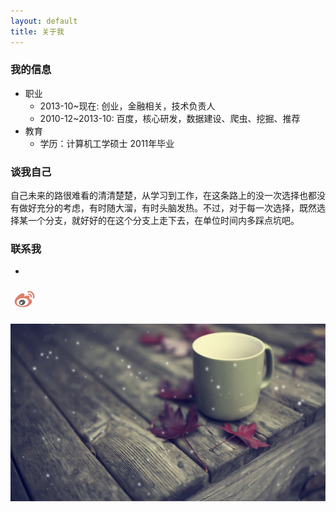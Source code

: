 ```yaml
---
layout: default
title: 关于我
---
```


### 我的信息
* 职业
	+	2013-10~现在: 创业，金融相关，技术负责人
	+ 	2010-12~2013-10: 百度，核心研发，数据建设、爬虫、挖掘、推荐
* 教育
	+  学历：计算机工学硕士 2011年毕业

### 谈我自己
自己未来的路很难看的清清楚楚，从学习到工作，在这条路上的没一次选择也都没有做好充分的考虑，有时随大溜，有时头脑发热。不过，对于每一次选择，既然选择某一个分支，就好好的在这个分支上走下去，在单位时间内多踩点坑吧。

### 联系我

* 
<a href="http://www.weibo.com/{{ site.social.weibo }}">
<svg version="1.1" id="weibo" xmlns="http://www.w3.org/2000/svg" xmlns:xlink="http://www.w3.org/1999/xlink" x="0px" y="0px"
	 viewBox="0 0 595.3 841.9" enable-background="new 0 0 595.3 841.9" xml:space="preserve" style="height: 45px; width: 45px;">
<path fill="#dd7e6b" d="M447.2,412c-8.4-2.5-14.1-4.2-9.7-15.2c9.5-23.8,10.5-44.4,0.2-59.1c-19.3-27.5-72.2-26.1-132.8-0.7c0,0-19,8.3-14.2-6.8c9.3-29.9,7.9-54.9-6.6-69.4c-32.9-32.8-120.3,1.2-195.3,76C32.6,392.9,0,452.2,0,503.5
c0,98.2,126.2,157.9,249.7,157.9c161.9,0,269.6-93.8,269.6-168.3C519.3,448.1,481.3,422.6,447.2,412z M250.1,626.2
c-98.5,9.7-183.6-34.7-190-99.3c-6.4-64.5,68.3-124.7,166.9-134.4c98.6-9.7,183.6,34.7,190,99.2C423.3,556.3,348.6,616.5,250.1,626.2z"/>
<path fill="#dd7e6b" d="M554.7,232.3c-39.1-43.2-96.8-59.7-150-48.4h0c-12.3,2.6-20.2,14.7-17.5,27c2.6,12.3,14.7,20.1,27.1,17.5
c37.9-8,78.8,3.7,106.6,34.4c27.8,30.7,35.3,72.6,23.4,109.3l0,0c-3.9,12,2.7,24.8,14.7,28.6c12,3.9,24.8-2.7,28.7-14.6c0,0,0-0.1,0-0.1C604.3,334.4,593.8,275.5,554.7,232.3"/>
<path fill="#dd7e6b" d="M494.6,286.4c-19-21.1-47.1-29.1-73.1-23.6c-10.6,2.3-17.4,12.7-15.1,23.2c2.3,10.5,12.7,17.3,23.3,15v0
c12.7-2.7,26.4,1.2,35.7,11.5c9.3,10.3,11.8,24.3,7.8,36.6h0c-3.3,10.3,2.3,21.3,12.6,24.6c10.3,3.3,21.4-2.3,24.7-12.6 C518.8,336.1,513.7,307.4,494.6,286.4"/>
<path fill="#5B5C5C" d="M259.9,442.2c-46.9-12.2-99.9,11.1-120.3,52.4c-20.7,42-0.7,88.7,46.7,103.9c49.1,15.8,106.9-8.4,127-53.8C333.2,500.4,308.4,454.7,259.9,442.2z M224.1,549.6c-9.5,15.2-29.9,21.8-45.3,14.8c-15.2-6.9-19.6-24.5-10.1-39.3
c9.4-14.7,29.1-21.3,44.4-14.9C228.5,516.7,233.5,534.2,224.1,549.6z M255.5,509.4c-3.4,5.9-11.1,8.7-17,6.3	c-5.9-2.4-7.7-9-4.4-14.8c3.4-5.7,10.8-8.6,16.6-6.2C256.7,496.8,258.8,503.4,255.5,509.4z"/>
</svg>
</a>

![喝杯咖啡 好好思考](/images/coffee.jpg)
